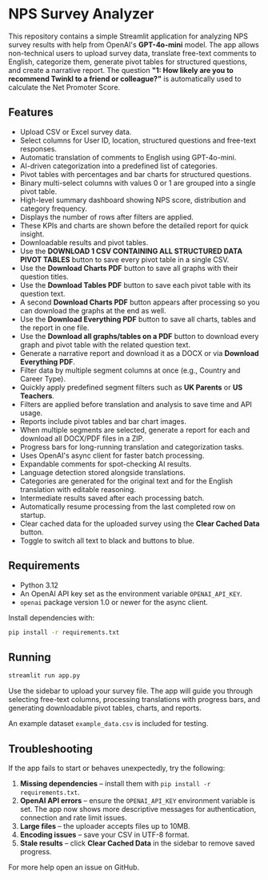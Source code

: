 # NPS Survey Analyzer

This repository contains a simple Streamlit application for analyzing NPS survey results with help from OpenAI's **GPT-4o-mini** model. The app allows non-technical users to upload survey data, translate free-text comments to English, categorize them, generate pivot tables for structured questions, and create a narrative report.
The question **"1: How likely are you to recommend Twinkl to a friend or colleague?"** is automatically used to calculate the Net Promoter Score.

## Features

- Upload CSV or Excel survey data.
- Select columns for User ID, location, structured questions and free-text responses.
- Automatic translation of comments to English using GPT-4o-mini.
- AI-driven categorization into a predefined list of categories.
- Pivot tables with percentages and bar charts for structured questions.
- Binary multi-select columns with values 0 or 1 are grouped into a single pivot table.
- High-level summary dashboard showing NPS score, distribution and category frequency.
- Displays the number of rows after filters are applied.
- These KPIs and charts are shown before the detailed report for quick insight.
- Downloadable results and pivot tables.
- Use the **DOWNLOAD 1 CSV CONTAINING ALL STRUCTURED DATA PIVOT TABLES** button to save every pivot table in a single CSV.
- Use the **Download Charts PDF** button to save all graphs with their question titles.
- Use the **Download Tables PDF** button to save each pivot table with its question text.
- A second **Download Charts PDF** button appears after processing so you can download the graphs at the end as well.
- Use the **Download Everything PDF** button to save all charts, tables and the report in one file.
- Use the **Download all graphs/tables on a PDF** button to download every graph and pivot table with the related question text.
- Generate a narrative report and download it as a DOCX or via **Download Everything PDF**.
- Filter data by multiple segment columns at once (e.g., Country and Career Type).
- Quickly apply predefined segment filters such as **UK Parents** or **US Teachers**.
- Filters are applied before translation and analysis to save time and API usage.
- Reports include pivot tables and bar chart images.
- When multiple segments are selected, generate a report for each and download all DOCX/PDF files in a ZIP.
- Progress bars for long-running translation and categorization tasks.
- Uses OpenAI's async client for faster batch processing.
- Expandable comments for spot-checking AI results.
- Language detection stored alongside translations.
- Categories are generated for the original text and for the English
  translation with editable reasoning.
- Intermediate results saved after each processing batch.
- Automatically resume processing from the last completed row on startup.
- Clear cached data for the uploaded survey using the **Clear Cached Data** button.
- Toggle to switch all text to black and buttons to blue.

## Requirements

- Python 3.12
- An OpenAI API key set as the environment variable `OPENAI_API_KEY`.
- `openai` package version 1.0 or newer for the async client.

Install dependencies with:

```bash
pip install -r requirements.txt
```

## Running

```bash
streamlit run app.py
```

Use the sidebar to upload your survey file. The app will guide you through selecting free-text columns, processing translations with progress bars, and generating downloadable pivot tables, charts, and reports.

An example dataset `example_data.csv` is included for testing.

## Troubleshooting

If the app fails to start or behaves unexpectedly, try the following:

1. **Missing dependencies** – install them with `pip install -r requirements.txt`.
2. **OpenAI API errors** – ensure the `OPENAI_API_KEY` environment variable is set. The app now
   shows more descriptive messages for authentication, connection and rate limit
   issues.
3. **Large files** – the uploader accepts files up to 10MB.
4. **Encoding issues** – save your CSV in UTF-8 format.
5. **Stale results** – click **Clear Cached Data** in the sidebar to remove saved progress.

For more help open an issue on GitHub.
